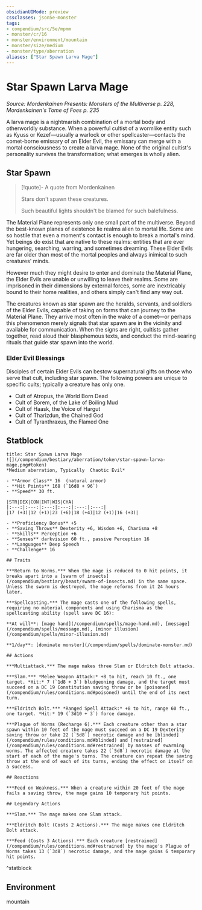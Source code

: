 ```yaml
---
obsidianUIMode: preview
cssclasses: json5e-monster
tags:
- compendium/src/5e/mpmm
- monster/cr/16
- monster/environment/mountain
- monster/size/medium
- monster/type/aberration
aliases: ["Star Spawn Larva Mage"]
---
```

# Star Spawn Larva Mage
*Source: Mordenkainen Presents: Monsters of the Multiverse p. 228, Mordenkainen's Tome of Foes p. 235*  

A larva mage is a nightmarish combination of a mortal body and otherworldly substance. When a powerful cultist of a wormlike entity such as Kyuss or Kezef—usually a warlock or other spellcaster—contacts the comet-borne emissary of an Elder Evil, the emissary can merge with a mortal consciousness to create a larva mage. None of the original cultist's personality survives the transformation; what emerges is wholly alien.

## Star Spawn

> [!quote]- A quote from Mordenkainen  
> 
> Stars don't spawn these creatures.
> 
> Such beautiful lights shouldn't be blamed for such balefulness.

The Material Plane represents only one small part of the multiverse. Beyond the best-known planes of existence lie realms alien to mortal life. Some are so hostile that even a moment's contact is enough to break a mortal's mind. Yet beings do exist that are native to these realms: entities that are ever hungering, searching, warring, and sometimes dreaming. These Elder Evils are far older than most of the mortal peoples and always inimical to such creatures' minds.

However much they might desire to enter and dominate the Material Plane, the Elder Evils are unable or unwilling to leave their realms. Some are imprisoned in their dimensions by external forces, some are inextricably bound to their home realities, and others simply can't find any way out.

The creatures known as star spawn are the heralds, servants, and soldiers of the Elder Evils, capable of taking on forms that can journey to the Material Plane. They arrive most often in the wake of a comet—or perhaps this phenomenon merely signals that star spawn are in the vicinity and available for communication. When the signs are right, cultists gather together, read aloud their blasphemous texts, and conduct the mind-searing rituals that guide star spawn into the world.

### Elder Evil Blessings

Disciples of certain Elder Evils can bestow supernatural gifts on those who serve that cult, including star spawn. The following powers are unique to specific cults; typically a creature has only one.

- Cult of Atropus, the World Born Dead  
- Cult of Borem, of the Lake of Boiling Mud  
- Cult of Haask, the Voice of Hargut  
- Cult of Tharizdun, the Chained God  
- Cult of Tyranthraxus, the Flamed One  

## Statblock

```ad-statblock
title: Star Spawn Larva Mage
![](/compendium/bestiary/aberration/token/star-spawn-larva-mage.png#token)
*Medium aberration, Typically  Chaotic Evil*

- **Armor Class** 16  (natural armor)
- **Hit Points** 168 (`16d8 + 96`)
- **Speed** 30 ft.

|STR|DEX|CON|INT|WIS|CHA|
|:---:|:---:|:---:|:---:|:---:|:---:|
|17 (+3)|12 (+1)|23 (+6)|18 (+4)|12 (+1)|16 (+3)|

- **Proficiency Bonus** +5
- **Saving Throws** Dexterity +6, Wisdom +6, Charisma +8
- **Skills** Perception +6
- **Senses** darkvision 60 ft., passive Perception 16
- **Languages** Deep Speech
- **Challenge** 16

## Traits

***Return to Worms.*** When the mage is reduced to 0 hit points, it breaks apart into a [swarm of insects](/compendium/bestiary/beast/swarm-of-insects.md) in the same space. Unless the swarm is destroyed, the mage reforms from it 24 hours later.

***Spellcasting.*** The mage casts one of the following spells, requiring no material components and using Charisma as the spellcasting ability (spell save DC 16):

**At will**: [mage hand](/compendium/spells/mage-hand.md), [message](/compendium/spells/message.md), [minor illusion](/compendium/spells/minor-illusion.md)

**1/day**: [dominate monster](/compendium/spells/dominate-monster.md)

## Actions

***Multiattack.*** The mage makes three Slam or Eldritch Bolt attacks.

***Slam.*** *Melee Weapon Attack:* +8 to hit, reach 10 ft., one target. *Hit:* 7 (`1d8 + 3`) bludgeoning damage, and the target must succeed on a DC 19 Constitution saving throw or be [poisoned](/compendium/rules/conditions.md#poisoned) until the end of its next turn.

***Eldritch Bolt.*** *Ranged Spell Attack:* +8 to hit, range 60 ft., one target. *Hit:* 19 (`3d10 + 3`) force damage.

***Plague of Worms (Recharge 6).*** Each creature other than a star spawn within 10 feet of the mage must succeed on a DC 19 Dexterity saving throw or take 22 (`5d8`) necrotic damage and be [blinded](/compendium/rules/conditions.md#blinded) and [restrained](/compendium/rules/conditions.md#restrained) by masses of swarming worms. The affected creature takes 22 (`5d8`) necrotic damage at the start of each of the mage's turns. The creature can repeat the saving throw at the end of each of its turns, ending the effect on itself on a success.

## Reactions

***Feed on Weakness.*** When a creature within 20 feet of the mage fails a saving throw, the mage gains 10 temporary hit points.

## Legendary Actions

***Slam.*** The mage makes one Slam attack.

***Eldritch Bolt (Costs 2 Actions).*** The mage makes one Eldritch Bolt attack.

***Feed (Costs 3 Actions).*** Each creature [restrained](/compendium/rules/conditions.md#restrained) by the mage's Plague of Worms takes 13 (`3d8`) necrotic damage, and the mage gains 6 temporary hit points.
```
^statblock

## Environment

mountain